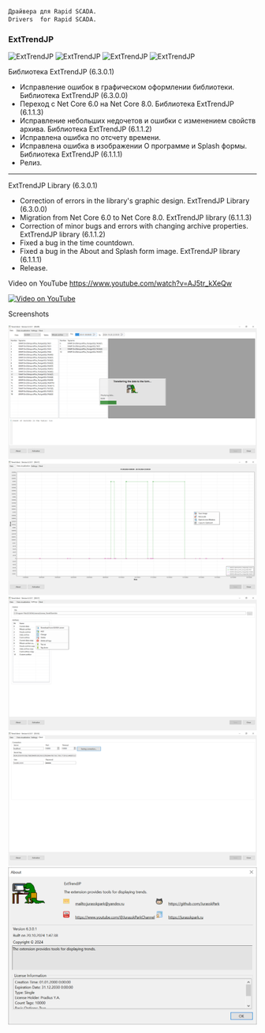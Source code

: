 	Драйвера для Rapid SCADA.
	Drivers  for Rapid SCADA.


	
### ExtTrendJP

![ExtTrendJP](https://img.shields.io/github/downloads/JurasskPark/RapidScada_v6/ExtTrendJP_v6.4.0.0/total)
![ExtTrendJP](https://img.shields.io/github/downloads/JurasskPark/RapidScada_v6/ExtTrendJP_v6.3.0.2/total)
![ExtTrendJP](https://img.shields.io/github/downloads/JurasskPark/RapidScada_v6/ExtTrendJP_v6.3.0.1/total)
![ExtTrendJP](https://img.shields.io/github/downloads/JurasskPark/RapidScada_v6/ExtTrendJP_v6.1.1.3/total)


Библиотека ExtTrendJP (6.3.0.1)
- Исправление ошибок в графическом оформлении библиотеки.
Библиотека ExtTrendJP (6.3.0.0)
- Переход с Net Core 6.0 на Net Core 8.0.
Библиотека ExtTrendJP (6.1.1.3)
- Исправление небольших недочетов и ошибки с изменением свойств архива.
Библиотека ExtTrendJP (6.1.1.2)
- Исправлена ошибка по отсчету времени.
- Исправлена ошибка в изображении О программе и Splash формы.
Библиотека ExtTrendJP (6.1.1.1)
- Релиз.
---------------------------------------------------------------------------

ExtTrendJP Library (6.3.0.1)
- Correction of errors in the library's graphic design.
ExtTrendJP Library (6.3.0.0)
- Migration from Net Core 6.0 to Net Core 8.0.
ExtTrendJP  library (6.1.1.3)
- Correction of minor bugs and errors with changing archive properties.
ExtTrendJP  library (6.1.1.2)
- Fixed a bug in the time countdown.
- Fixed a bug in the About and Splash form image.
ExtTrendJP  library (6.1.1.1)
- Release.


Video on YouTube 
https://www.youtube.com/watch?v=AJ5tr_kXeQw


[![Video on YouTube](https://img.youtube.com/vi/AJ5tr_kXeQw/0.jpg)](https://www.youtube.com/watch?v=AJ5tr_kXeQw)

Screenshots

![ExtTrendJP](https://raw.githubusercontent.com/JurasskPark/RapidScada_v6/master/SharewareDrivers/ScadaAdmin/TrendJP/Source/ExtTrendJP_001.png) ![ExtTrendJP](https://raw.githubusercontent.com/JurasskPark/RapidScada_v6/master/SharewareDrivers/ScadaAdmin/TrendJP/Source/ExtTrendJP_002.png)
![ExtTrendJP](https://raw.githubusercontent.com/JurasskPark/RapidScada_v6/master/SharewareDrivers/ScadaAdmin/TrendJP/Source/ExtTrendJP_003.png) ![ExtTrendJP](https://raw.githubusercontent.com/JurasskPark/RapidScada_v6/master/SharewareDrivers/ScadaAdmin/TrendJP/Source/ExtTrendJP_004.png)
![ExtTrendJP](https://raw.githubusercontent.com/JurasskPark/RapidScada_v6/master/SharewareDrivers/ScadaAdmin/TrendJP/Source/ExtTrendJP_005.png) 
